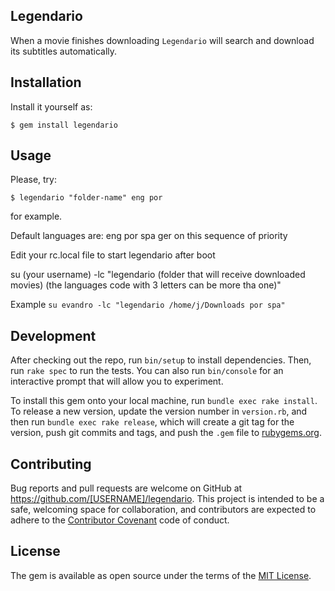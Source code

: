 ## Legendario

When a movie finishes downloading `Legendario` will search and download its subtitles automatically.

## Installation


Install it yourself as:

    $ gem install legendario

## Usage


Please, try: 

    $ legendario "folder-name" eng por 

for example.

Default languages are: eng por spa ger on this sequence of priority

Edit your rc.local file to start legendario after boot

su (your username) -lc "legendario (folder that will receive downloaded movies) (the languages code with 3 letters can be more tha one)"

Example
`su evandro -lc "legendario /home/j/Downloads por spa"`



## Development

After checking out the repo, run `bin/setup` to install dependencies. Then, run `rake spec` to run the tests. You can also run `bin/console` for an interactive prompt that will allow you to experiment.

To install this gem onto your local machine, run `bundle exec rake install`. To release a new version, update the version number in `version.rb`, and then run `bundle exec rake release`, which will create a git tag for the version, push git commits and tags, and push the `.gem` file to [rubygems.org](https://rubygems.org).

## Contributing

Bug reports and pull requests are welcome on GitHub at https://github.com/[USERNAME]/legendario. This project is intended to be a safe, welcoming space for collaboration, and contributors are expected to adhere to the [Contributor Covenant](contributor-covenant.org) code of conduct.


## License

The gem is available as open source under the terms of the [MIT License](http://opensource.org/licenses/MIT).

